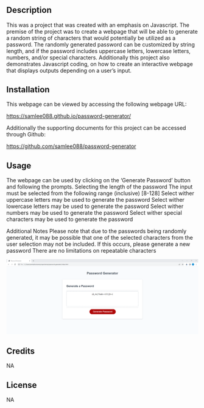 # <password-generator>

## Description

This was a project that was created with an emphasis on Javascript. The premise of the project was to create a webpage that will be able to generate a random string of characters that would potentially be utilized as a password. The randomly generated password can be customized by string length, and if the password includes uppercase letters, lowercase letters, numbers, and/or special characters. Additionally this project also demonstrates Javascript coding, on how to create an interactive webpage that displays outputs depending on a user’s input.


## Installation

This webpage can be viewed by accessing the following webpage URL:

https://samlee088.github.io/password-generator/

Additionally the supporting documents for this project can be accessed through Github:

https://github.com/samlee088/password-generator


## Usage

The webpage can be used by clicking on the ‘Generate Password’ button and following the prompts. 
Selecting the length of the password
The input must be selected from the following range (inclusive) [8-128]
Select wither uppercase letters may be used to generate the password
Select wither lowercase letters may be used to generate the password
Select wither numbers may be used to generate the password
Select wither special characters may be used to generate the password

Additional Notes
Please note that due to the passwords being randomly generated, it may be possible that one of the selected characters from the user selection may not be included. If this occurs, please generate a new password
There are no limitations on repeatable characters


![picture showing a screenshot of the webpage with a randomly generated password](Assets/images/password-generator-screenshot.png)


## Credits

NA

## License

NA
